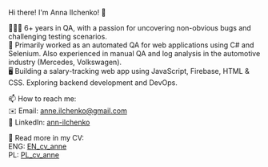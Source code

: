Hi there! I'm Anna Ilchenko! 👋  

🙋🏻‍♀️ 6+ years in QA, with a passion for uncovering non-obvious bugs and challenging testing scenarios.  
🔭 Primarily worked as an automated QA for web applications using C# and Selenium. Also experienced in manual QA and log analysis in the automotive industry (Mercedes, Volkswagen).  
🖥️ Building a salary-tracking web app using JavaScript, Firebase, HTML & CSS. Exploring backend development and DevOps. 

📫 How to reach me:  
   ✉️ Email: anne.ilchenko@gmail.com  
   🔗 LinkedIn: [ann-ilchenko](https://www.linkedin.com/in/ann-ilchenko/)  

📃 Read more in my CV:  
   ENG: [EN_cv_anne](https://drive.google.com/file/d/1M8xze5rR-EuS2kGBaNbjZGa_fXdHfHe8/view?usp=sharing)  
   PL: [PL_cv_anne](https://drive.google.com/file/d/16MLEGNsDZGtj8rrSjxkrVtQ9lYUxSNEx/view?usp=sharing)  
